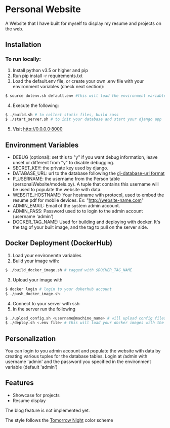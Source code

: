# Personal Website 

A Website that I have built for myself to display my resume and projects on the web. 

## Installation

### To run locally:

1. Install python v3.5 or higher and pip
2. Run pip install -r requirements.txt
3. Load the default.env file, or create your own .env file with your environment variables (check next section):
```bash
$ source dotenv.sh default.env #this will load the environment variables in default.env
```
4. Execute the following:
```bash
$ ./build.sh # to collect static files, build sass
$ ./start_server.sh # to init your database and start your django app
```
5. Visit http://0.0.0.0:8000

## Environment Variables

- DEBUG (optional): set this to "y" if you want debug information, leave unset or different from "y" to disable debugging.
- SECRET_KEY: the private key used by django.
- DATABASE_URL: url to the database following the [dj-database-url format](https://github.com/kennethreitz/dj-database-url/blob/master/README.rst)
- P_USERNAME: the username from the Person table (personalWebsite/models.py). A tuple that contains this username will be used to populate the website with data.
- WEBSITE_HOSTNAME: Your hostname with protocol, used to embed the resume pdf for mobile devices. Ex: "http://website-name.com"
- ADMIN_EMAIL: Email of the system admin account. 
- ADMIN_PASS: Password used to to login to the admin account (username 'admin')
- DOCKER_TAG_NAME: Used for building and deploying with docker. It's the tag of your built image, and the tag to pull on the server side.

## Docker Deployment (DockerHub)

1. Load your environemtn variables
2. Build your image with:
```bash
$ ./build_docker_image.sh # tagged with $DOCKER_TAG_NAME
```
3. Upload your image with
```bash
$ docker login # login to your dokerhub account
$ ./push_docker_image.sh
```
4. Connect to your server with ssh
5. In the server run the following
```bash
$ ./upload_config.sh <username@machine_name> # will upload config files to the server with scp and ssh
$ ./deploy.sh <.env file> # this will load your docker images with the environment vars your specify in your .env file (default.env uploaded previously)
```
## Personalization

You can login to you admin account and populate the website with data by creating various tuples for the database tables. Login at <website>/admin with username 'admin' and the password you specified in the environment variable (default 'admin')

## Features

- Showcase for projects
- Resume display

The blog feature is not implemented yet.

The style follows the [Tomorrow Night](https://github.com/chriskempson/tomorrow-theme) color scheme